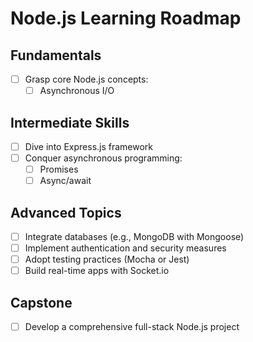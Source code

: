 # Node.js Learning Roadmap

## Fundamentals
- [ ] Grasp core Node.js concepts:
  - [ ] Asynchronous I/O

## Intermediate Skills
- [ ] Dive into Express.js framework
- [ ] Conquer asynchronous programming:
  - [ ] Promises
  - [ ] Async/await

## Advanced Topics
- [ ] Integrate databases (e.g., MongoDB with Mongoose)
- [ ] Implement authentication and security measures
- [ ] Adopt testing practices (Mocha or Jest)
- [ ] Build real-time apps with Socket.io

## Capstone
- [ ] Develop a comprehensive full-stack Node.js project
